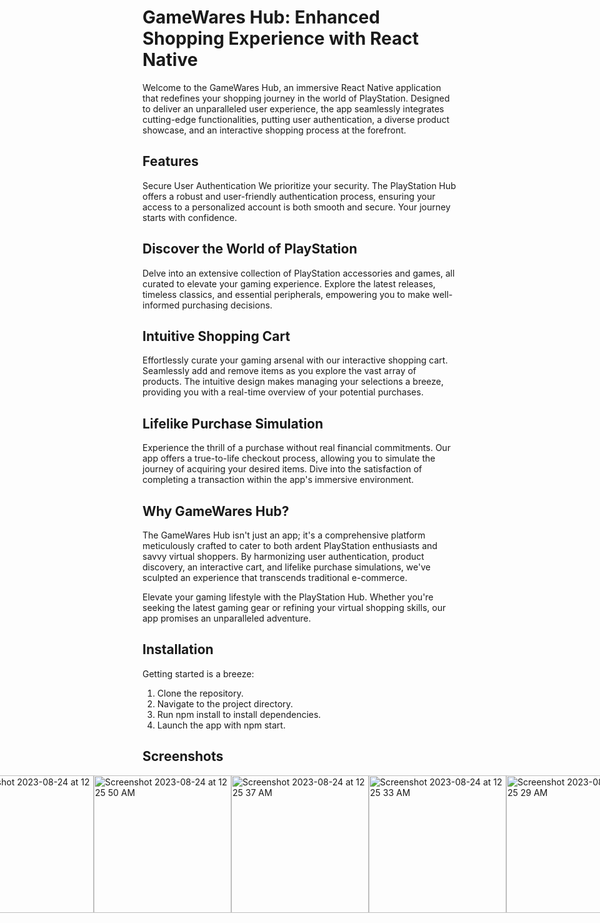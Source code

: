 # GameWares Hub: Enhanced Shopping Experience with React Native
Welcome to the GameWares Hub, an immersive React Native application that redefines your shopping journey in the world of PlayStation. Designed to deliver an unparalleled user experience, the app seamlessly integrates cutting-edge functionalities, putting user authentication, a diverse product showcase, and an interactive shopping process at the forefront.

## Features
Secure User Authentication
We prioritize your security. The PlayStation Hub offers a robust and user-friendly authentication process, ensuring your access to a personalized account is both smooth and secure. Your journey starts with confidence.

## Discover the World of PlayStation
Delve into an extensive collection of PlayStation accessories and games, all curated to elevate your gaming experience. Explore the latest releases, timeless classics, and essential peripherals, empowering you to make well-informed purchasing decisions.

## Intuitive Shopping Cart
Effortlessly curate your gaming arsenal with our interactive shopping cart. Seamlessly add and remove items as you explore the vast array of products. The intuitive design makes managing your selections a breeze, providing you with a real-time overview of your potential purchases.

## Lifelike Purchase Simulation
Experience the thrill of a purchase without real financial commitments. Our app offers a true-to-life checkout process, allowing you to simulate the journey of acquiring your desired items. Dive into the satisfaction of completing a transaction within the app's immersive environment.

## Why GameWares Hub?
The GameWares Hub isn't just an app; it's a comprehensive platform meticulously crafted to cater to both ardent PlayStation enthusiasts and savvy virtual shoppers. By harmonizing user authentication, product discovery, an interactive cart, and lifelike purchase simulations, we've sculpted an experience that transcends traditional e-commerce.

Elevate your gaming lifestyle with the PlayStation Hub. Whether you're seeking the latest gaming gear or refining your virtual shopping skills, our app promises an unparalleled adventure.

## Installation
Getting started is a breeze:

1. Clone the repository.
2. Navigate to the project directory.
3. Run npm install to install dependencies.
4. Launch the app with npm start.

## Screenshots
<div style="display: flex; justify-content: center;">
<img width="220" alt="Screenshot 2023-08-24 at 12 25 55 AM" src="https://github.com/ammansoomro/GameWares-Hub/assets/63865428/404480e5-b75c-447e-a7c0-16f4f43e9720">
<img width="220" alt="Screenshot 2023-08-24 at 12 25 50 AM" src="https://github.com/ammansoomro/GameWares-Hub/assets/63865428/c43014ce-ab11-451e-a3db-d14b1c66bd35">
<img width="220" alt="Screenshot 2023-08-24 at 12 25 37 AM" src="https://github.com/ammansoomro/GameWares-Hub/assets/63865428/d02d9e69-81bf-4ac7-939f-7a2a75103bc2">
<img width="220" alt="Screenshot 2023-08-24 at 12 25 33 AM" src="https://github.com/ammansoomro/GameWares-Hub/assets/63865428/12e469a2-0c23-4cc4-a7d4-ebe6ae6a2d7f">
<img width="220" alt="Screenshot 2023-08-24 at 12 25 29 AM" src="https://github.com/ammansoomro/GameWares-Hub/assets/63865428/83693966-6122-4957-ae83-75f9c27e39ce">
</div>
